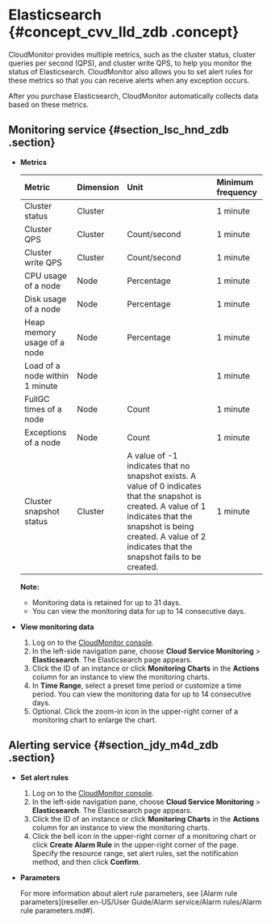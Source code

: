# Elasticsearch {#concept_cvv_lld_zdb .concept}

CloudMonitor provides multiple metrics, such as the cluster status, cluster queries per second \(QPS\), and cluster write QPS, to help you monitor the status of Elasticsearch. CloudMonitor also allows you to set alert rules for these metrics so that you can receive alerts when any exception occurs.

After you purchase Elasticsearch, CloudMonitor automatically collects data based on these metrics.

## Monitoring service {#section_lsc_hnd_zdb .section}

-   **Metrics** 

    |Metric|Dimension|Unit|Minimum frequency|
    |:-----|:--------|:---|:----------------|
    |Cluster status|Cluster| |1 minute|
    |Cluster QPS|Cluster|Count/second|1 minute|
    |Cluster write QPS|Cluster|Count/second|1 minute|
    |CPU usage of a node|Node|Percentage|1 minute|
    |Disk usage of a node|Node|Percentage|1 minute|
    |Heap memory usage of a node|Node|Percentage|1 minute|
    |Load of a node within 1 minute|Node| |1 minute|
    |FullGC times of a node|Node|Count|1 minute|
    |Exceptions of a node|Node|Count|1 minute|
    |Cluster snapshot status|Cluster|A value of -1 indicates that no snapshot exists. A value of 0 indicates that the snapshot is created. A value of 1 indicates that the snapshot is being created. A value of 2 indicates that the snapshot fails to be created.|1 minute|

    **Note:** 

    -   Monitoring data is retained for up to 31 days.
    -   You can view the monitoring data for up to 14 consecutive days.
-   **View monitoring data** 
    1.  Log on to the [CloudMonitor console](https://partners-intl.console.aliyun.com/#/cms).
    2.  In the left-side navigation pane, choose **Cloud Service Monitoring** \> **Elasticsearch**. The Elasticsearch page appears.
    3.  Click the ID of an instance or click **Monitoring Charts** in the **Actions** column for an instance to view the monitoring charts.
    4.  In **Time Range**, select a preset time period or customize a time period. You can view the monitoring data for up to 14 consecutive days.
    5.  Optional. Click the zoom-in icon in the upper-right corner of a monitoring chart to enlarge the chart.

## Alerting service {#section_jdy_m4d_zdb .section}

-   **Set alert rules** 
    1.  Log on to the [CloudMonitor console](https://partners-intl.console.aliyun.com/#/cms).
    2.  In the left-side navigation pane, choose **Cloud Service Monitoring** \> **Elasticsearch**. The Elasticsearch page appears.
    3.  Click the ID of an instance or click **Monitoring Charts** in the **Actions** column for an instance to view the monitoring charts.
    4.  Click the bell icon in the upper-right corner of a monitoring chart or click **Create Alarm Rule** in the upper-right corner of the page. Specify the resource range, set alert rules, set the notification method, and then click **Confirm**.
-   **Parameters** 

    For more information about alert rule parameters, see [Alarm rule parameters](reseller.en-US/User Guide/Alarm service/Alarm rules/Alarm rule parameters.md#).


